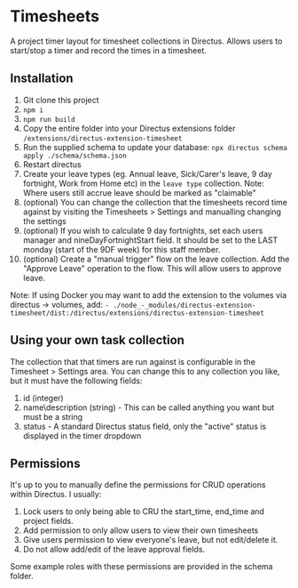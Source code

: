 # Timesheets

A project timer layout for timesheet collections in Directus.
Allows users to start/stop a timer and record the times in a timesheet.

## Installation

1. Git clone this project
2. `npm i`
3. `npm run build`
4. Copy the entire folder into your Directus extensions folder `/extensions/directus-extension-timesheet`
5. Run the supplied schema to update your database: `npx directus schema apply ./schema/schema.json`
6. Restart directus
7. Create your leave types (eg. Annual leave, Sick/Carer's leave, 9 day fortnight, Work from Home etc) in the `leave type` collection. Note: Where users still accrue leave should be marked as "claimable"
8. (optional) You can change the collection that the timesheets record time against by visiting the Timesheets > Settings and manualling changing the settings
9. (optional) If you wish to calculate 9 day fortnights, set each users manager and nineDayFortnightStart field. It should be set to the LAST monday (start of the 9DF week) for this staff member.
10. (optional) Create a "manual trigger" flow on the leave collection. Add the "Approve Leave" operation to the flow. This will allow users to approve leave.

Note: If using Docker you may want to add the extension to the volumes via directus -> volumes, add: `- ./node_-_modules/directus-extension-timesheet/dist:/directus/extensions/directus-extension-timesheet`

## Using your own task collection

The collection that that timers are run against is configurable in the Timesheet > Settings area. You can change this to any collection you like, but it must have the following fields:

1. id (integer)
2. name\description (string) - This can be called anything you want but must be a string
3. status - A standard Directus status field, only the "active" status is displayed in the timer dropdown

## Permissions

It's up to you to manually define the permissions for CRUD operations within Directus. I usually: 

1. Lock users to only being able to CRU the start_time, end_time and project fields.
2. Add permission to only allow users to view their own timesheets
3. Give users permission to view everyone's leave, but not edit/delete it.
4. Do not allow add/edit of the leave approval fields.

Some example roles with these permissions are provided in the schema folder.